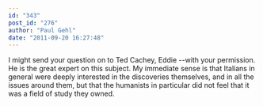 ```yaml
---
id: "343"
post_id: "276"
author: "Paul Gehl"
date: "2011-09-20 16:27:48"
---
```

I might send your question on to Ted Cachey, Eddie --with your permission. He is the great expert on this subject. My immediate sense is that Italians in general were deeply interested in the discoveries themselves, and in all the issues around them, but that the humanists in particular did not feel that it was a field of study they owned.
